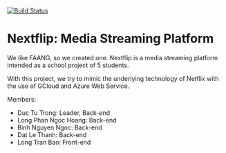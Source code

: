 [![Build Status](https://dev.azure.com/ducprobmt123/Nextflip/_apis/build/status/ducttse.Nextflip?branchName=master)](https://dev.azure.com/ducprobmt123/Nextflip/_build/latest?definitionId=6&branchName=master)

# Nextflip: Media Streaming Platform

We like FAANG, so we created one. Nextflip is a media streaming platform intended as a school project of 5 students.

With this project, we try to mimic the underlying technology of Netflix with the use of GCloud and Azure Web Service.

Members:
+ Duc Tu Trong: Leader, Back-end
+ Long Phan Ngoc Hoang: Back-end
+ Binh Nguyen Ngoc: Back-end
+ Dat Le Thanh: Back-end
+ Long Tran Bao: Front-end
